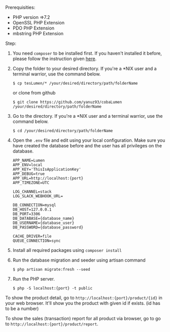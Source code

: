 Prerequisities:
- PHP version =>7.2
- OpenSSL PHP Extension
- PDO PHP Extension
- mbstring PHP Extension

Step:
1. You need `composer` to be installed first.
    If you haven't installed it before, please follow the instruction given [here](https://getcomposer.org/doc/00-intro.md).

2. Copy the folder to your desired directory.
    If you're a *NIX user and a terminal warrior, use the command below.
    ```
    $ cp tesLumen/* /your/desired/directory/path/folderName
    ```

    or clone from github
    ```
    $ git clone https://github.com/yanuz93/cobaLumen /your/desired/directory/path/folderName
    ```


3. Go to the directory.
    If you're a *NIX user and a terminal warrior, use the command below.

    ```
    $ cd /your/desired/directory/path/folderName
    ```

4. Open the `.env` file and edit using your local configuration. Make sure you
   have created the database before and the user has all privileges on the
   database.

    ```
    APP_NAME=Lumen
    APP_ENV=local
    APP_KEY='ThisIsApplicationKey'
    APP_DEBUG=true
    APP_URL=http://localhost:{port}
    APP_TIMEZONE=UTC
    
    LOG_CHANNEL=stack
    LOG_SLACK_WEBHOOK_URL=
    
    DB_CONNECTION=mysql
    DB_HOST=127.0.0.1
    DB_PORT=3306
    DB_DATABASE={database_name}
    DB_USERNAME={database_user}
    DB_PASSWORD={database_password}
    
    CACHE_DRIVER=file
    QUEUE_CONNECTION=sync
    ```

5. Install all required packages using `composer install`

6. Run the database migration and seeder using artisan command
    ```
    $ php artisan migrate:fresh --seed
    ```

7. Run the PHP server.
    ```
    $ php -S localhost:{port} -t public
    ```

To show the product detail, go to `http://localhost:{port}/product/{id}` in your web browser. It'll show you the product with given id if exists. (id has to be a number)

To show the sales (transaction) report for all product via browser, go to go to `http://localhost:{port}/product/report`.
